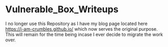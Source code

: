 # Vulnerable_Box_Writeups

I no longer use this Repository as I have my blog page located here https://i-am-crumbles.github.io/ which now serves the original purpose. This will remain for the time being incase I ever decide to migrate the work over.

